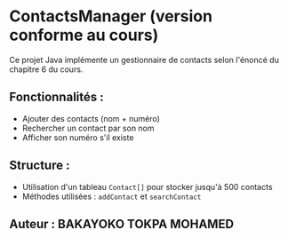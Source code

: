 # ContactsManager (version conforme au cours)

Ce projet Java implémente un gestionnaire de contacts selon l'énoncé du chapitre 6 du cours.

## Fonctionnalités :
- Ajouter des contacts (nom + numéro)
- Rechercher un contact par son nom
- Afficher son numéro s'il existe

## Structure :
- Utilisation d'un tableau `Contact[]` pour stocker jusqu'à 500 contacts
- Méthodes utilisées : `addContact` et `searchContact`


## Auteur : BAKAYOKO TOKPA MOHAMED
